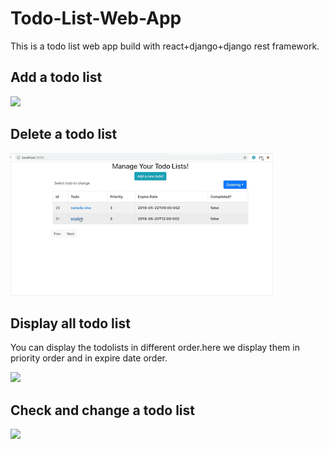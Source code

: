 # Todo-List-Web-App
This is a todo list web app build with react+django+django rest framework.

## Add a todo list
<img src='images/create_todo.gif'>

## Delete a todo list
<img src='images/delete.gif'>

## Display all todo list
You can display the todolists in different order.here we display them in priority order and in expire date order.

<img src='images/display.gif'>

## Check and change a todo list
<img src='images/change_todolist.gif'>


